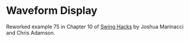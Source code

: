 # Waveform Display

Reworked example 75 in Chapter 10 of [Swing Hacks](http://shop.oreilly.com/product/9780596009076.do) by Joshua Marinacci and Chris Adamson.
